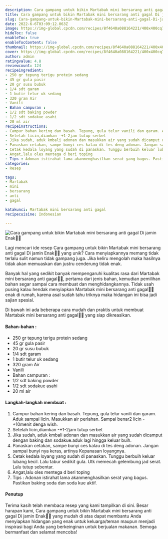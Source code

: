 ```yaml
---
description: Cara gampang untuk bikin Martabak mini bersarang anti gagal Di jamin Enak"
title: Cara gampang untuk bikin Martabak mini bersarang anti gagal Di jamin Enak
slug: Cara-gampang-untuk-bikin-Martabak-mini-bersarang-anti-gagal-Di-jamin-Enak
date: 2022-6-6T03:09:12.063Z
image: https://img-global.cpcdn.com/recipes/8f4640a088164221/400x400cq70/photo.jpg
hideToc: false
enableToc: true
enableTocContent: false
thumbnail: https://img-global.cpcdn.com/recipes/8f4640a088164221/400x400cq70/photo.jpg
cover: https://img-global.cpcdn.com/recipes/8f4640a088164221/400x400cq70/photo.jpg
author: admin
ratingvalue: 4.8
reviewcount: 124
recipeingredient:
- 250 gr tepung terigu protein sedang
- 45 gr gula pasir
- 20 gr susu bubuk
- 1/4 sdt garam
- 1 butir telur uk sedang
- 320 gram Air
- Vanili
- Bahan campuran :
- 1/2 sdt baking powder
- 1/2 sdt sodakue asahi
- 20 ml air
recipeinstructions:
- Campur bahan kering dan basah. Tepung, gula telur vanili dan garam. Aduk sampai licin. Masukkan air perlahan. Sampai benar2 licin -+10menit denga wish.
- Setelah licin,diamkan -+1-2jam tutup serbet
- Jika sudah, aduk kmbali adonan dan masukkan air yang sudah dicamput dengan baking dan sodakue.aduk lagi hingga keluar buih.
- Panaskan cetakan, sampe bunyi ces kalau di tes deng adonan. Jangan sampai bunyi nya keras, artinya Kepanasan loyangnya.
- Cetak kedala loyang yang sudah di panaskan. Tunggu berbuih keluar lubang kecil. Lalu tabur sedikit gula. Utk memecah gelembung jad serat. Lalu tutup sebentar.
- Angat,lalu oles mentega d beri toping
- Tips : Adonan istirahat lama akanmenghasilkan serat yang bagus. Pastikan baking soda dan soda kue aktif.
categories:
- Resep

tags:
- Martabak
- mini
- bersarang
- anti
- gagal

katakunci: Martabak mini bersarang anti gagal
recipecuisine: Indonesian

---
```


![Cara gampang untuk bikin Martabak mini bersarang anti gagal Di jamin Enak👩‍🍳](https://img-global.cpcdn.com/recipes/8f4640a088164221/400x400cq70/photo.jpg)

Lagi mencari ide resep Cara gampang untuk bikin Martabak mini bersarang anti gagal Di jamin Enak👩‍🍳 yang unik? Cara menyiapkannya memang tidak terlalu sulit namun tidak gampang juga. Jika keliru mengolah maka hasilnya tidak akan memuaskan dan justru cenderung tidak enak.

Banyak hal yang sedikit banyak mempengaruhi kualitas rasa dari Martabak mini bersarang anti gagal👩‍🍳, pertama dari jenis bahan, kemudian pemilihan bahan segar sampai cara membuat dan menghidangkannya. Tidak usah pusing kalau hendak menyiapkan Martabak mini bersarang anti gagal👩‍🍳 enak di rumah, karena asal sudah tahu triknya maka hidangan ini bisa jadi sajian spesial.

Di bawah ini ada beberapa cara mudah dan praktis untuk membuat Martabak mini bersarang anti gagal👩‍🍳 yang siap dikreasikan.

<!--inarticleads1-->

#### Bahan-bahan :

- 250 gr tepung terigu protein sedang
- 45 gr gula pasir
- 20 gr susu bubuk
- 1/4 sdt garam
- 1 butir telur uk sedang
- 320 gram Air
- Vanili
- Bahan campuran :
- 1/2 sdt baking powder
- 1/2 sdt sodakue asahi
- 20 ml air

<!--inarticleads2-->

#### Langkah-langkah membuat :

1. Campur bahan kering dan basah. Tepung, gula telur vanili dan garam. Aduk sampai licin. Masukkan air perlahan. Sampai benar2 licin -+10menit denga wish.
1. Setelah licin,diamkan -+1-2jam tutup serbet
1. Jika sudah, aduk kmbali adonan dan masukkan air yang sudah dicamput dengan baking dan sodakue.aduk lagi hingga keluar buih.
1. Panaskan cetakan, sampe bunyi ces kalau di tes deng adonan. Jangan sampai bunyi nya keras, artinya Kepanasan loyangnya.
1. Cetak kedala loyang yang sudah di panaskan. Tunggu berbuih keluar lubang kecil. Lalu tabur sedikit gula. Utk memecah gelembung jad serat. Lalu tutup sebentar.
1. Angat,lalu oles mentega d beri toping
1. Tips : Adonan istirahat lama akanmenghasilkan serat yang bagus. Pastikan baking soda dan soda kue aktif.

#### Penutup

Terima kasih telah membaca resep yang kami tampilkan di sini. Besar harapan kami, Cara gampang untuk bikin Martabak mini bersarang anti gagal Di jamin Enak👩‍🍳 yang mudah di atas dapat membantu Anda menyiapkan hidangan yang enak untuk keluarga/teman maupun menjadi inspirasi bagi Anda yang berkeinginan untuk berjualan makanan. Semoga bermanfaat dan selamat mencoba!